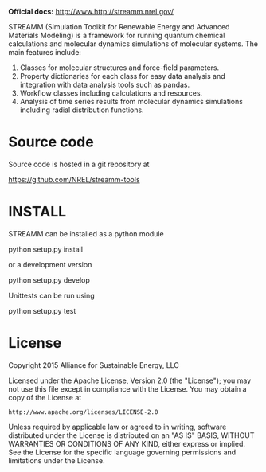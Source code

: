 **Official docs:** http://www.http://streamm.nrel.gov/

STREAMM (Simulation Toolkit for Renewable Energy and Advanced
Materials Modeling) is a framework for running quantum chemical
calculations and molecular dynamics simulations of molecular
systems. The main features include:

1. Classes for molecular structures and force-field parameters.
2. Property dictionaries for each class for easy data analysis and
   integration with data analysis tools such as pandas.
3. Workflow classes including calculations and resources.
4. Analysis of time series results from molecular dynamics simulations
including radial distribution functions.


Source code
===========

Source code is hosted in a git repository at

https://github.com/NREL/streamm-tools


INSTALL
===========

STREAMM can be installed as a python module

python setup.py install

or a development version

python setup.py develop

Unittests can be run using

python setup.py test 


License 
===========

Copyright 2015 Alliance for Sustainable Energy, LLC
 
Licensed under the Apache License, Version 2.0 (the "License");
you may not use this file except in compliance with the License.
You may obtain a copy of the License at

    http://www.apache.org/licenses/LICENSE-2.0

Unless required by applicable law or agreed to in writing, software
distributed under the License is distributed on an "AS IS" BASIS,
WITHOUT WARRANTIES OR CONDITIONS OF ANY KIND, either express or implied.
See the License for the specific language governing permissions and
limitations under the License.
